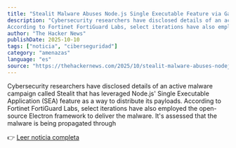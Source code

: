 ```yaml
---
title: "Stealit Malware Abuses Node.js Single Executable Feature via Game and VPN Installers"
description: "Cybersecurity researchers have disclosed details of an active malware campaign called Stealit that has leveraged Node.js' Single Executable Application (SEA) feature as a way to distribute its payloads.
According to Fortinet FortiGuard Labs, select iterations have also employed the open-source Electron framework to deliver the malware. It's assessed that the malware is being propagated through"
author: "The Hacker News"
publishDate: 2025-10-10
tags: ["noticia", "ciberseguridad"]
category: "amenazas"
language: "es"
source: "https://thehackernews.com/2025/10/stealit-malware-abuses-nodejs-single.html"
---
```


Cybersecurity researchers have disclosed details of an active malware campaign called Stealit that has leveraged Node.js' Single Executable Application (SEA) feature as a way to distribute its payloads.
According to Fortinet FortiGuard Labs, select iterations have also employed the open-source Electron framework to deliver the malware. It's assessed that the malware is being propagated through

👉 [Leer noticia completa](https://thehackernews.com/2025/10/stealit-malware-abuses-nodejs-single.html)
